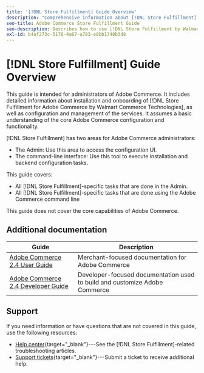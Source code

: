 ```yaml
---
title: '[!DNL Store Fulfillment] Guide Overview'
description: "Comprehensive information about [!DNL Store Fulfillment] for Adobe Commerce administrators, including installation and onboarding."
seo-title: Adobe Commerce Store Fulfillment Guide
seo-description: Describes how to use [!DNL Store Fulfillment by Walmart Commerce Technologies] services with Adobe Commerce.
exl-id: b4af273c-5176-4a67-a783-e0bb1740b3d8
---
```

# [!DNL Store Fulfillment] Guide Overview

This guide is intended for administrators of Adobe Commerce. It includes detailed information about installation and onboarding of [!DNL Store Fulfillment for Adobe Commerce by Walmart Commerce Technologies], as well as configuration and management of the services. It assumes a basic understanding of the core Adobe Commerce configuration and functionality.

[!DNL Store Fulfillment] has two areas for Adobe Commerce administrators:

* The Admin: Use this area to access the configuration UI.
* The command-line interface: Use this tool to execute installation and backend configuration tasks.

This guide covers:

* All [!DNL Store Fulfillment]-specific tasks that are done in the Admin.
* All [!DNL Store Fulfillment]-specific tasks that are done using the Adobe Commerce command line

This guide does not cover the core capabilities of Adobe Commerce.

## Additional documentation

| Guide                                                                 | Description                                                                |
|-----------------------------------------------------------------------|----------------------------------------------------------------------------|
| [Adobe Commerce 2.4 User Guide](https://docs.magento.com/user-guide/) | Merchant-focused documentation for Adobe Commerce                          |
| [Adobe Commerce 2.4 Developer Guide](https://devdocs.magento.com/)    | Developer-focused documentation used to build and customize Adobe Commerce |

## Support

If you need information or have questions that are not covered in this guide, use the following resources:

* [Help center](https://experienceleague.adobe.com/docs/commerce-knowledge-base/kb/help-center-guide/magento-help-center-user-guide.html#submit-ticket){target="_blank"}---See the [!DNL Store Fulfillment]-related troubleshooting articles.
* [Support tickets](https://experienceleague.adobe.com/docs/commerce-knowledge-base/kb/help-center-guide/magento-help-center-user-guide.html#submit-ticket){target="_blank"}---Submit a ticket to receive additional help.
